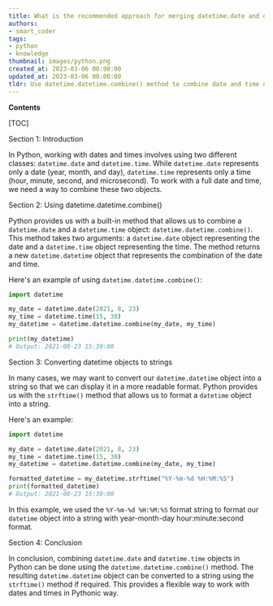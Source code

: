 ```yaml
---
title: What is the recommended approach for merging datetime.date and datetime.time objects in python?
authors:
- smart_coder
tags:
- python
- knowledge
thumbnail: images/python.png
created_at: 2023-03-06 00:00:00
updated_at: 2023-03-06 00:00:00
tldr: Use datetime.datetime.combine() method to combine date and time objects to get a datetime object.
---
```


**Contents**

[TOC]

Section 1: Introduction

In Python, working with dates and times involves using two different classes: `datetime.date` and `datetime.time`. While `datetime.date` represents only a date (year, month, and day), `datetime.time` represents only a time (hour, minute, second, and microsecond). To work with a full date and time, we need a way to combine these two objects.

Section 2: Using datetime.datetime.combine()

Python provides us with a built-in method that allows us to combine a `datetime.date` and a `datetime.time` object: `datetime.datetime.combine()`. This method takes two arguments: a `datetime.date` object representing the date and a `datetime.time` object representing the time. The method returns a new `datetime.datetime` object that represents the combination of the date and time.

Here's an example of using `datetime.datetime.combine()`:

```python
import datetime

my_date = datetime.date(2021, 8, 23)
my_time = datetime.time(15, 30)
my_datetime = datetime.datetime.combine(my_date, my_time)

print(my_datetime)
# Output: 2021-08-23 15:30:00
```

Section 3: Converting datetime objects to strings

In many cases, we may want to convert our `datetime.datetime` object into a string so that we can display it in a more readable format. Python provides us with the `strftime()` method that allows us to format a `datetime` object into a string.

Here's an example:

```python
import datetime

my_date = datetime.date(2021, 8, 23)
my_time = datetime.time(15, 30)
my_datetime = datetime.datetime.combine(my_date, my_time)

formatted_datetime = my_datetime.strftime("%Y-%m-%d %H:%M:%S")
print(formatted_datetime)
# Output: 2021-08-23 15:30:00
```

In this example, we used the `%Y-%m-%d %H:%M:%S` format string to format our `datetime` object into a string with year-month-day hour:minute:second format.

Section 4: Conclusion

In conclusion, combining `datetime.date` and `datetime.time` objects in Python can be done using the `datetime.datetime.combine()` method. The resulting `datetime.datetime` object can be converted to a string using the `strftime()` method if required. This provides a flexible way to work with dates and times in Pythonic way.
